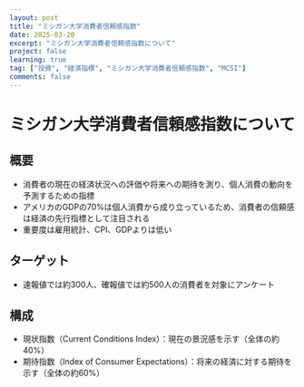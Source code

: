 ```yaml
---
layout: post
title: "ミシガン大学消費者信頼感指数"
date: 2025-03-20
excerpt: "ミシガン大学消費者信頼感指数について"
project: false
learning: true
tag: ["投資", "経済指標", "ミシガン大学消費者信頼感指数", "MCSI"]
comments: false
---
```


# ミシガン大学消費者信頼感指数について

## 概要
 - 消費者の現在の経済状況への評価や将来への期待を測り、個人消費の動向を予測するための指標
 - アメリカのGDPの70%は個人消費から成り立っているため、消費者の信頼感は経済の先行指標として注目される
 - 重要度は雇用統計、CPI、GDPよりは低い

## ターゲット
 - 速報値では約300人、確報値では約500人の消費者を対象にアンケート

## 構成
 - 現状指数（Current Conditions Index）：現在の景況感を示す（全体の約40%）
 - 期待指数（Index of Consumer Expectations）：将来の経済に対する期待を示す（全体の約60%）
